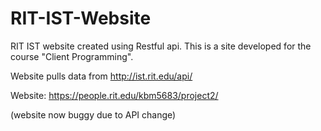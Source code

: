 # RIT-IST-Website
RIT IST website created using Restful api.
This is a site developed for the course "Client Programming".

Website pulls data from http://ist.rit.edu/api/ 

Website: https://people.rit.edu/kbm5683/project2/

(website now buggy due to API change) 
